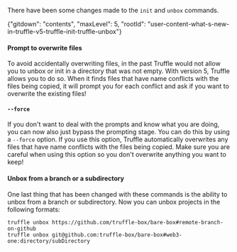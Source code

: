 There have been some changes made to the `init` and `unbox` commands.

{"gitdown": "contents", "maxLevel": 5, "rootId": "user-content-what-s-new-in-truffle-v5-truffle-init-truffle-unbox"}

#### Prompt to overwrite files

To avoid accidentally overwriting files, in the past Truffle would not allow you to unbox or init in a directory that was not empty.  With version 5, Truffle allows you to do so.  When it finds files that have name conflicts with the files being copied, it will prompt you for each conflict and ask if you want to overwrite the existing files!


#### `--force`

If you don't want to deal with the prompts and know what you are doing, you can now also just bypass the prompting stage.  You can do this by using a `--force` option.  If you use this option, Truffle automatically overwrites any files that have name conflicts with the files being copied.  Make sure you are careful when using this option so you don't overwrite anything you want to keep!


#### Unbox from a branch or a subdirectory

One last thing that has been changed with these commands is the ability to unbox from a branch or subdirectory.  Now you can unbox projects in the following formats:
```shell
truffle unbox https://github.com/truffle-box/bare-box#remote-branch-on-github
truffle unbox git@github.com:truffle-box/bare-box#web3-one:directory/subDirectory
```
